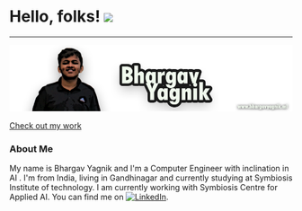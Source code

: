 # Hello, folks! <img src="https://raw.githubusercontent.com/MartinHeinz/MartinHeinz/master/wave.gif" width="30px">
---
![](img/bcy.png)

[Check out my work](www.bhargavyagnik.ml)

###  About Me
My name is Bhargav Yagnik and I'm a Computer Engineer with inclination in AI . I'm from India, living in Gandhinagar and currently studying at Symbiosis Institute of technology. I am currently working with Symbiosis Centre for Applied AI. You can find me on [![LinkedIn][3.2]][3].

[3.2]: https://raw.githubusercontent.com/MartinHeinz/MartinHeinz/master/linkedin-3-16.png (LinkedIn icon without padding)
[3]: https://www.linkedin.com/in/bhargav-yagnik-745518168/
